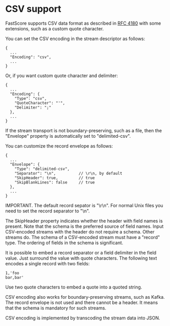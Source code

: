 
# CSV support

FastScore supports CSV data format as described in [RFC 4180](https://tools.ietf.org/html/rfc4180)
with some extensions, such as a custom quote character.

You can set the CSV encoding in the stream descriptor as follows:
```
{
  ...
  "Encoding": "csv",
  ...
}
```

Or, if you want custom quote character and delimiter:
```
{
  ...
  "Encoding": {
    "Type": "csv",
    "QuoteCharacter": "'",
    "Delimiter": ";"
  },
  ...
}
```

If the stream transport is not boundary-preserving, such as a file, then the
"Envelope" property is automatically set to "delimited-csv".

You can customize the record envelope as follows:
```
{
  ...
  "Envelope": {
    "Type": "delimited-csv",
    "Separator": "\n",          // \r\n, by default
    "SkipHeader": true,         // true
    "SkipBlankLines": false     // true
  },
  ...
}
```

IMPORTANT. The default record sepator is "\r\n". For normal Unix files you need
to set the record separator to "\n".

The SkipHeader property indicates whether the header with field names is
present. Note that the schema is the preferred source of field names. Input
CSV-encoded streams with the header do not require a schema. Other streams do.
The schema of a CSV-encoded stream must have a "record" type. The ordering of
fields in the schema is significant.

It is possible to embed a record separator or a field delimiter in the field
value. Just surround the value with quote characters. The following text encodes
a single record with two fields:
```
1,'foo
bar,bar'
```

Use two quote characters to embed a quote into a quoted string.

CSV encoding also works for boundary-preserving streams, such as Kafka. The
record envelope is not used and there cannot be a header. It means that the
schema is mandatory for such streams.

CSV encoding is implemented by transcoding the stream data into JSON.

